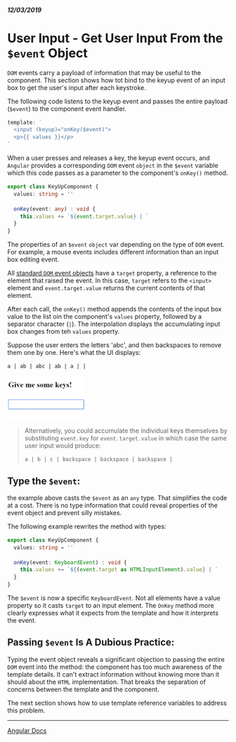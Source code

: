 ##### 12/03/2019
# User Input - Get User Input From the `$event` Object
`DOM` events carry a payload of information that may be useful to the component.  This section shows how tot bind to the keyup event of an input box to get the user's input after each keystroke.

The following code listens to the keyup event and passes the entire payload (`$event`) to the component event handler.

```ts
template: `
  <input (keyup)="onKey($event)">
  <p>{{ values }}</p>
`
```

When a user presses and releases a key, the keyup event occurs, and `Angular` provides a corresponding `DOM` event `object` in the `$event` variable which this code passes as a parameter to the component's `onKey()` method.

```ts
export class KeyUpComponent {
  values: string = ''

  onKey(event: any) : void {
    this.values += `${event.target.value} | ` 
  }
}
```

The properties of an `$event` `object` var depending on the type of `DOM` event.  For example, a mouse events includes different information than an input box editing event.

All [standard `DOM` event objects](https://developer.mozilla.org/en-US/docs/Web/API/Event) have a `target` property, a reference to the element that raised the event.  In this case, `target` refers to the `<input>` element and `event.target.value` returns the current contents of that element.

After each call, the `onKey()` method appends the contents of the input box value to the list oin the component's `values` property, followed by a separator character (`|`).  The interpolation displays the accumulating input box changes from teh `values` property.

Suppose the user enters the letters 'abc', and then backspaces to remove them one by one.  Here's what the UI displays:

```
a | ab | abc | ab | a | |
```

![User Input Event Object](../../../Assets/eventObjectDemo.gif)

  > Alternatively, you could accumulate the individual keys themselves by substituting `event.key` for `event.target.value` in which case the same user input would produce:
  >
  > ```
  > a | b | c | backspace | backspace | backspace |
  > ```

## Type the `$event`:
the example above casts the `$event` as an `any` type.  That simplifies the code at a cost.  There is no type information that could reveal properties of the event object and prevent silly mistakes.

The following example rewrites the method with types:

```ts
export class KeyUpComponent {
  values: string = ''

  onKey(event: KeyboardEvent) : void {
    this.values += `${(event.target as HTMLInputElement).value} | `
  }
}
```

The `$event` is now a specific `KeyboardEvent`.  Not all elements have a value property so it casts `target` to an input element.  The `OnKey` method more clearly expresses what it expects from the template and how it interprets the event.

## Passing `$event` Is A Dubious Practice:
Typing the event object reveals a significant objection to passing the entire `DOM` event into the method:  the component has too much awareness of the template details.  It can't extract information without knowing more than it should about the `HTML` implementation.  That breaks the separation of concerns between the template and the component.

The next section shows how to use template reference variables to address this problem.

---

[Angular Docs](https://angular.io/guide/user-input#get-user-input-from-the-event-object)